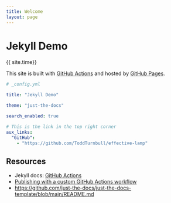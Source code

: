 ```yaml
---
title: Welcome
layout: page
---
```


# Jekyll Demo

{{ site.time}}

This site is built with [GitHub Actions](https://docs.github.com/en/actions) and hosted by [GitHub Pages](https://pages.github.com/).

```yaml
# _config.yml

title: "Jekyll Demo"

theme: "just-the-docs"

search_enabled: true

# This is the link in the top right corner
aux_links:
  "GitHub":
    - "https://github.com/ToddTurnbull/effective-lamp"
```

## Resources

- Jekyll docs: [GitHub Actions](https://jekyllrb.com/docs/continuous-integration/github-actions/)
- [Publishing with a custom GitHub Actions workflow](https://docs.github.com/en/pages/getting-started-with-github-pages/configuring-a-publishing-source-for-your-github-pages-site#publishing-with-a-custom-github-actions-workflow)
- https://github.com/just-the-docs/just-the-docs-template/blob/main/README.md